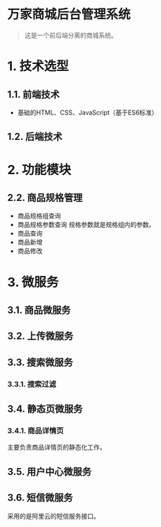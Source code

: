 # 万家商城后台管理系统

> 这是一个前后端分离的商城系统。

# 1. 技术选型

## 1.1. 前端技术

- 基础的HTML、CSS、JavaScript（基于ES6标准）

## 1.2. 后端技术

# 2. 功能模块

## 2.2. 商品规格管理

- 商品规格组查询
- 商品规格参数查询 
  规格参数就是规格组内的参数。
- 商品查询
- 商品新增
- 商品修改



# 3. 微服务

## 3.1. 商品微服务

## 3.2. 上传微服务

## 3.3. 搜索微服务

### 3.3.1. 搜索过滤

## 3.4. 静态页微服务

### 3.4.1. 商品详情页

主要负责商品详情页的静态化工作。

## 3.5. 用户中心微服务

## 3.6. 短信微服务

采用的是阿里云的短信服务接口。







